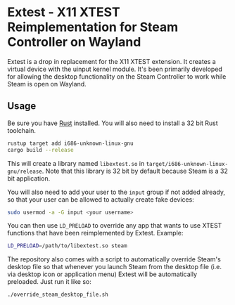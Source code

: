 # Extest - X11 XTEST Reimplementation for Steam Controller on Wayland

Extest is a drop in replacement for the X11 XTEST extension. It creates a virtual device with the uinput kernel module.
It's been primarily developed for allowing the desktop functionality on the Steam Controller to work while Steam is open on Wayland.

## Usage

Be sure you have [Rust](https://www.rust-lang.org/learn/get-started) installed.
You will also need to install a 32 bit Rust toolchain.

```sh
rustup target add i686-unknown-linux-gnu
cargo build --release
```

This will create a library named `libextest.so` in `target/i686-unknown-linux-gnu/release`.
Note that this library is 32 bit by default because Steam is a 32 bit application.

You will also need to add your user to the `input` group if not added already, so that your user can be allowed to actually create fake devices:

```sh
sudo usermod -a -G input <your username>
```

You can then use `LD_PRELOAD` to override any app that wants to use XTEST functions that have been reimplemented by Extest. Example:

```sh
LD_PRELOAD=/path/to/libextest.so steam
```

The repository also comes with a script to automatically override Steam's desktop file so that whenever you launch Steam from the desktop file
(i.e. via desktop icon or application menu) Extest will be automatically preloaded. Just run it like so:

```sh
./override_steam_desktop_file.sh
```
